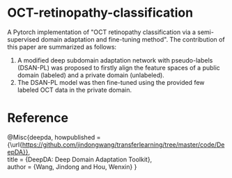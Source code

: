 # OCT-retinopathy-classification
A Pytorch implementation of "OCT retinopathy classification via a semi-supervised domain adaptation and fine-tuning method". The contribution of this paper are summarized as follows:
1. A modified deep subdomain adaptation network with pseudo-labels (DSAN-PL) was proposed to firstly align the feature spaces of a public domain (labeled) and a private domain (unlabeled).
2. The DSAN-PL model was then fine-tuned using the provided few labeled OCT data in the private domain.
# Reference
@Misc{deepda,
howpublished = {\url{https://github.com/jindongwang/transferlearning/tree/master/code/DeepDA}},   
title = {DeepDA: Deep Domain Adaptation Toolkit},  
author = {Wang, Jindong and Hou, Wenxin}
}  
